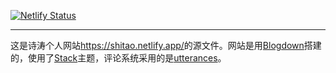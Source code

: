[![Netlify Status](https://api.netlify.com/api/v1/badges/7aaa1cfe-60e4-4e8e-a84d-e6ae25d4434c/deploy-status)](https://app.netlify.com/sites/shitao/deploys)

---

这是诗涛个人网站<https://shitao.netlify.app/>的源文件。网站是用[Blogdown](https://github.com/rstudio/blogdown)搭建的，使用了[Stack](https://themes.gohugo.io/themes/hugo-theme-stack/)主题，评论系统采用的是[utterances](https://utteranc.es/)。
